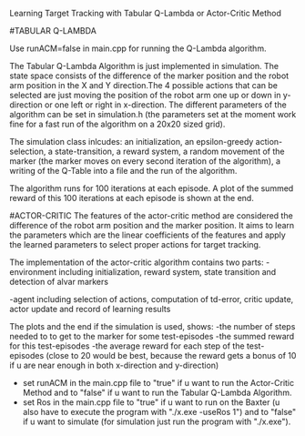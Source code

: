 Learning Target Tracking with Tabular Q-Lambda or Actor-Critic Method 

#TABULAR Q-LAMBDA

Use runACM=false in main.cpp for running the Q-Lambda algorithm.

The Tabular Q-Lambda Algorithm is just implemented in simulation. The state space consists of the difference of the marker position and the robot arm position in the X and Y direction.The 4 possible actions that can be selected are just moving the position of the robot arm one up or down in y-direction or one left or right in x-direction. 
The different parameters of the algorithm can be set in simulation.h (the parameters set at the moment work fine for a fast run of the algorithm on a 20x20 sized grid).

The simulation class inlcudes: an initialization, an epsilon-greedy action-selection, a state-transition, a reward system, a random movement of the marker (the marker moves on every second iteration of 				       the algorithm), a writing of the Q-Table into a file and the run of the algorithm.

The algorithm runs for 100 iterations at each episode. A plot of the summed reward of this 100 iterations at each episode is shown at the end.


#ACTOR-CRITIC
The features of the actor-critic method are considered the difference of the robot arm position and the marker position. It aims to learn the parameters which are the linear coefficients of the features and apply the learned parameters to select proper actions for target tracking.

The implementation of the actor-critic algorithm contains two parts:
-environment
 including initialization, reward system, state transition and detection of alvar markers

-agent
 including selection of actions, computation of td-error, critic update, actor update and record of learning results

The plots and the end if the simulation is used, shows:  -the number of steps needed to to get to the marker for some test-episodes
							 -the summed reward for this test-episodes
							 -the average reward for each step of the test-episodes (close to 20 would be best,
							  because the reward gets a bonus of 10 if u are near enough in both x-direction and y-direction)




- set runACM in the main.cpp file to "true" if u want to run the Actor-Critic Method and to "false" if u want to run the Tabular Q-Lambda Algorithm.
- set Ros in the main.cpp file to "true" if u want to run on the Baxter (u also have to execute the program with "./x.exe -useRos 1") 
  and to "false" if u want to simulate (for simulation just run the program with "./x.exe").
